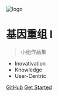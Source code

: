 <!-- _coverpage.md -->

![logo](https://throwable-blog-1256189093.cos.ap-guangzhou.myqcloud.com/202009/_media/icon.svg)

# 基因重组 I

> 小组作品集

- Inovativation
- Knowledge
- User-Centric

[GitHub](https://github.com/wengstA/fab_hw)
[Get Started](https://wengsta.github.io/fab_hw/#/md/about_us)

